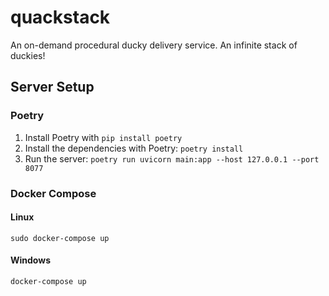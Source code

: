 # quackstack

An on-demand procedural ducky delivery service. An infinite stack of duckies!

## Server Setup

### Poetry

1. Install Poetry with `pip install poetry`
2. Install the dependencies with Poetry: `poetry install`
3. Run the server: `poetry run uvicorn main:app --host 127.0.0.1 --port 8077`

### Docker Compose

#### Linux

`sudo docker-compose up`

#### Windows

`docker-compose up`
